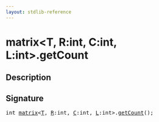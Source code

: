 ```yaml
---
layout: stdlib-reference
---
```


# matrix\<T, R:int, C:int, L:int\>\.getCount

## Description





## Signature 

<pre>
int <a href="/stdlib-reference/types/matrix/index" class="code_type">matrix</a>&lt;<a href="/stdlib-reference/types/matrix/T" class="code_type">T</a>, <a href="/stdlib-reference/types/matrix/index#decl-R" class="code_var">R</a>:int, <a href="/stdlib-reference/types/matrix/index#decl-C" class="code_var">C</a>:int, <a href="/stdlib-reference/types/matrix/index#decl-L" class="code_var">L</a>:int&gt;.<a href="/stdlib-reference/types/matrix/getCount">getCount</a>();

</pre>

